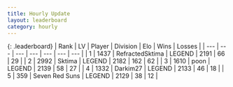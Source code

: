 ```yaml
---
title: Hourly Update
layout: leaderboard
category: hourly
---
```


{: .leaderboard}
| Rank | LV | Player | Division | Elo | Wins | Losses |
| --- | --- | --- | --- | --- | --- | --- |
| <span data-change="0">1</span> | 1437 | <span title="ID: 402846">RefractedSktima</span> | LEGEND | <span data-change="0">2191</span> | <span data-change="0">66</span> | <span data-change="0">29</span> |
| <span data-change="0">2</span> | 2992 | <span title="ID: 353063">Sktima</span> | LEGEND | <span data-change="0">2182</span> | <span data-change="0">162</span> | <span data-change="0">62</span> |
| <span data-change="0">3</span> | 1610 | <span title="ID: 540690">poon</span> | LEGEND | <span data-change="0">2139</span> | <span data-change="0">58</span> | <span data-change="0">27</span> |
| <span data-change="0">4</span> | 1332 | <span title="ID: 694036">Darkim27</span> | LEGEND | <span data-change="0">2133</span> | <span data-change="0">46</span> | <span data-change="0">18</span> |
| <span data-change="0">5</span> | 359 | <span title="ID: 670324">Seven Red Suns</span> | LEGEND | <span data-change="0">2129</span> | <span data-change="0">38</span> | <span data-change="0">12</span> |